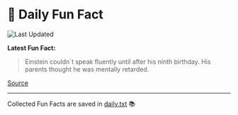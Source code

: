 # 🌟 Daily Fun Fact

![Last Updated](https://img.shields.io/badge/Last_Updated-2025_05_08-blue?style=flat-square)

**Latest Fun Fact:**

> Einstein couldn`t speak fluently until after his ninth birthday. His parents thought he was mentally retarded.

[Source](http://www.djtech.net/humor/useless_facts.htm)

---

Collected Fun Facts are saved in [daily.txt](daily.txt) 📚
